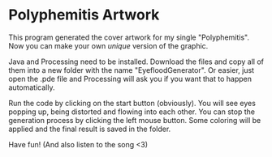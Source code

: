 # Polyphemitis Artwork
This program generated the cover artwork for my single "Polyphemitis".
Now you can make your own *unique* version of the graphic.

Java and Processing need to be installed. Download the files and copy all of them into a new folder with the name "EyefloodGenerator".
Or easier, just open the .pde file and Processing will ask you if you want that to happen automatically.

Run the code by clicking on the start button (obviously). You will see eyes popping up, being distorted and flowing into each other.
You can stop the generation process by clicking the left mouse button. Some coloring will be applied and the final result is saved in the folder.

Have fun! 
(And also listen to the song <3)

